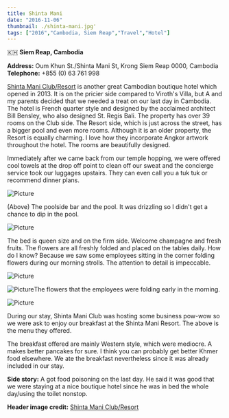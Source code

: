 ```yaml
---
title: Shinta Mani
date: "2016-11-06"
thumbnail: ./shinta-mani.jpg'
tags: ["2016","Cambodia, Siem Reap","Travel","Hotel"]
---
```

🇰🇭 **Siem Reap, Cambodia**

**Address:** Oum Khun St./Shinta Mani St, Krong Siem Reap 0000, Cambodia  
**Telephone:** +855 (0) 63 761 998

[Shinta Mani Club/Resort](www.shintamani.com/club) is another great Cambodian boutique hotel which opened in 2013. It is on the pricier side compared to Viroth's Villa, but A and my parents decided that we needed a treat on our last day in Cambodia. The hotel is French quarter style and designed by the acclaimed architect Bill Bensley, who also designed St. Regis Bali. The property has over 39 rooms on the Club side. The Resort side, which is just across the street, has a bigger pool and even more rooms. Although it is an older property, the Resort is equally charming. I love how they incorporate Angkor artwork throughout the hotel. The rooms are beautifully designed.

Immediately after we came back from our temple hopping, we were offered cool towels at the drop off point to clean off our sweat and the concierge service took our luggages upstairs. They can even call you a tuk tuk or recommend dinner plans.

![Picture](https://hola-yolo.weebly.com/uploads/4/8/2/0/48209285/img-5656-1.jpg?570)

(Above) The poolside bar and the pool. It was drizzling so I didn't get a chance to dip in the pool.

![Picture](https://hola-yolo.weebly.com/uploads/4/8/2/0/48209285/img-2034.jpg?693)

The bed is queen size and on the firm side. Welcome champagne and fresh fruits. ​The flowers are all freshly folded and placed on the tables daily. How do I know? Because we saw some employees sitting in the corner folding flowers during our morning strolls. The attention to detail is impeccable.

![Picture](https://hola-yolo.weebly.com/uploads/4/8/2/0/48209285/img-2062.jpg?684)

![Picture](https://hola-yolo.weebly.com/uploads/4/8/2/0/48209285/img-2064_orig.jpg)The flowers that the employees were folding early in the morning.

![Picture](https://hola-yolo.weebly.com/uploads/4/8/2/0/48209285/img-2050_1.jpg?682)

During our stay, Shinta Mani Club was hosting some business pow-wow so we were ask to enjoy our breakfast at the Shinta Mani Resort. The above is the menu they offered.

The breakfast offered are mainly Western style, which were mediocre. A makes better pancakes for sure. I think you can probably get better Khmer food elsewhere. We ate the breakfast nevertheless since it was already included in our stay.

**Side story:** A got food poisoning on the last day. He said it was good that we were staying at a nice boutique hotel since he was in bed the whole day/using the toilet nonstop.

**Header image credit:** [Shinta Mani Club/Resort](www.shintamani.com/club)
